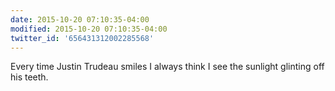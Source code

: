 ```yaml
---
date: 2015-10-20 07:10:35-04:00
modified: 2015-10-20 07:10:35-04:00
twitter_id: '656431312002285568'
---
```


  Every time Justin Trudeau smiles I always think I see the sunlight glinting off his teeth.